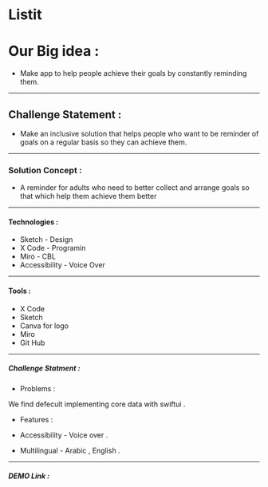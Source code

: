 # Listit


# Our Big idea :

* Make app to help people achieve their goals by constantly reminding them.

---

## Challenge Statement :

* Make an inclusive solution that helps people  who want to be reminder of goals on a regular basis so they can achieve them.

---

### Solution Concept :

* A reminder for adults who need to better collect and arrange goals so that which help them achieve them better

---

#### Technologies :

* Sketch - Design
* X Code - Programin
* Miro - CBL
* Accessibility - Voice Over 
---
#### Tools :

* X Code
* Sketch
* Canva for logo
* Miro
* Git Hub
---

##### Challenge Statment :

* Problems :

We find defecult implementing core data with swiftui .

* Features :

* Accessibility - Voice over .
* Multilingual - Arabic , English .
---
##### DEMO Link :

